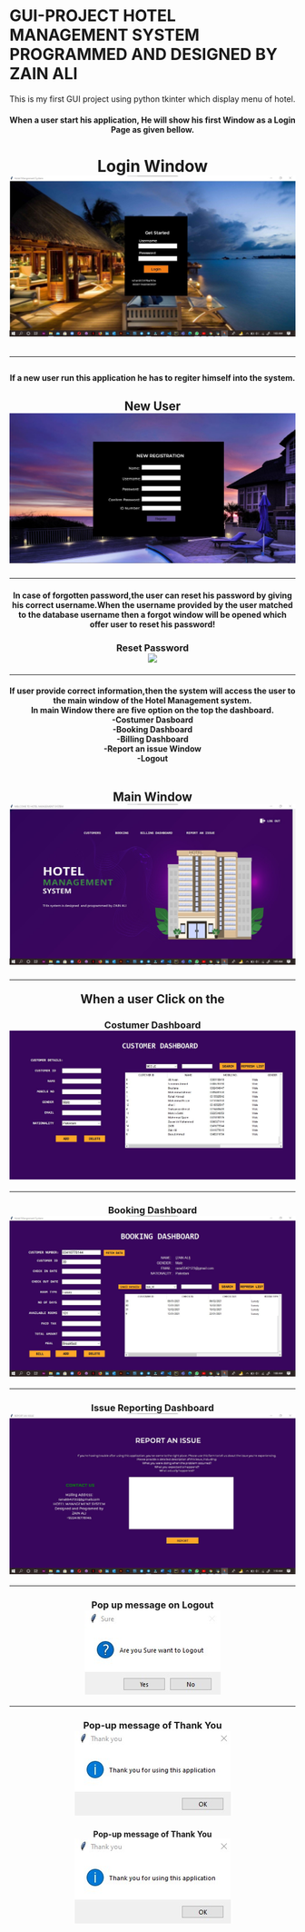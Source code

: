 # GUI-PROJECT HOTEL MANAGEMENT SYSTEM PROGRAMMED AND DESIGNED BY ZAIN ALI
This is my first GUI project using python tkinter which display menu of hotel.
<h4 align="center">When a user start his application, He will show his first Window as a Login Page as given bellow.<br>
<h1 align="center">Login Window<br><img src="login_win.jpg">
<hr>
<h4 align="center">If a new user run this application he has to regiter himself into the system.<br>
<h2 align="center">New User<br><img src="reg_wind.JPG">
<hr>
<h4 align="center">In case of forgotten password,the user can reset his password by giving his correct username.When the username provided by the user matched to the database username then a forgot window will be opened which offer user to reset his password!<br>
<h3 align="center">Reset Password<br><img src="forgot_pass.jpg">
<hr>
<h4 align="center">If user provide correct information,then the system will access the user to the main window of the Hotel Management system.<br>
In main Window there are five option on the top the dashboard.
<br>
-Costumer Dasboard
<br>
-Booking Dashboard
<br>
-Billing Dashboard
<br>
-Report an issue Window
<br>
-Logout<br>
<br>
<h2 align="center">Main Window<br><img src="main_win.jpg">
<hr>
When a user Click on the 
<h3 align="center">Costumer Dashboard<br><img src="cust_win.jpg">
<hr>
<h3 align="center">Booking Dashboard<br><img src="booking_win.jpg">
<hr>
<h3 align="center">Issue Reporting Dashboard<br><img src="report_win.jpg">
<hr>
<h3 align="center">Pop up message on Logout<br><img src="logout_msg.jpg">
<hr>
<h3 align="center">Pop-up message of Thank You<br><img src="thansk_msg.jpg">
<h4 align="center">Pop-up message of Thank You<br><img src="thansk_msg.jpg">
